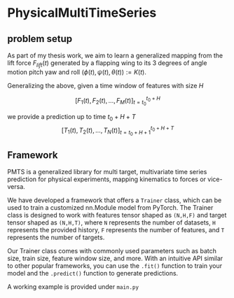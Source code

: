 # PhysicalMultiTimeSeries

## problem setup
As part of my thesis work, we aim to learn a generalized mapping from the lift force $F_{lift}(t)$ generated by a flapping wing to its 3 degrees of angle motion pitch yaw and roll $\left(\phi(t), \psi(t), \theta(t)\right):=K(t)$.

Generalizing the above, given a time window of features with size $H$

$$[F_1(t),F_2(t),...,F_M(t)]_{t=t_0}^{t_0+H}$$

we provide a prediction up to time $t_0+H+T$
$$[T_1(t),T_2(t),...,T_N(t)]_{t=t_0+H+1}^{t_0+H+T}$$


## Framework
PMTS is a generalized library for multi target, multivariate time series prediction for physical experiments, mapping kinematics to forces or vice-versa.

We have developed a framework that offers a `Trainer` class, which can be used to train a customized nn.Module model from PyTorch. The Trainer class is designed to work with features tensor shaped as `(N,H,F)` and target tensor shaped as `(N,H,T)`, where `N` represents the number of datasets, `H` represents the provided history, `F` represents the number of features, and `T` represents the number of targets.

Our Trainer class comes with commonly used parameters such as batch size, train size, feature window size, and more. With an intuitive API similar to other popular frameworks, you can use the `.fit()` function to train your model and the `.predict()` function to generate predictions.

A working example is provided under `main.py`
